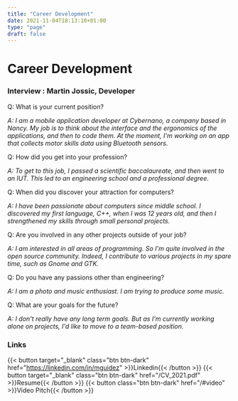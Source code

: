 ```yaml
---
title: "Career Development"
date: 2021-11-04T18:13:10+01:00
type: "page"
draft: false
---
```


# Career Development

### Interview : Martin Jossic, Developer

Q: What is your current position?

_A: I am a mobile application developer at Cybernano, a company based in Nancy. My job is to think about the interface and the ergonomics of the applications, and then to code them. At the moment, I'm working on an app that collects motor skills data using Bluetooth sensors._

Q: How did you get into your profession?

_A: To get to this job, I passed a scientific baccalaureate, and then went to an IUT.  This led to an engineering school and a professional degree._

Q: When did you discover your attraction for computers?

_A: I have been passionate about computers since middle school. I discovered my first language, C++, when I was 12 years old, and then I strengthened my skills through small personal projects._

Q: Are you involved in any other projects outside of your job?

_A: I am interested in all areas of programming. So I'm quite involved in the open source community. Indeed, I contribute to various projects in my spare time, such as Gnome and GTK._

Q: Do you have any passions other than engineering? 

_A: I am a photo and music enthusiast. I am trying to produce some music._

Q: What are your goals for the future? 

_A: I don't really have any long term goals. But as I'm currently working alone on projects, I'd like to move to a team-based position._

### Links

{{< button target="_blank" class="btn btn-dark" href="https://linkedin.com/in/mguidez"  >}}Linkedin{{< /button >}}
{{< button target="_blank" class="btn btn-dark" href="/CV_2021.pdf"  >}}Resume{{< /button >}}
{{< button class="btn btn-dark" href="/#video"  >}}Video Pitch{{< /button >}}